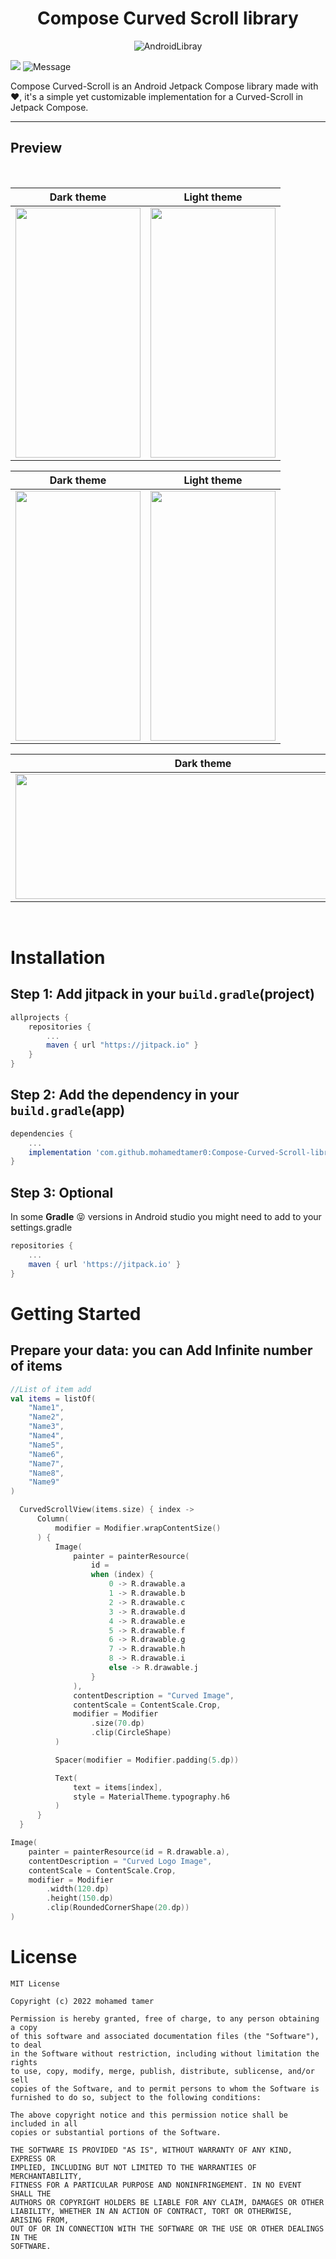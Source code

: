 <h1 align="center">
Compose Curved Scroll library
</h1>

<p align="center">
<img src="https://user-images.githubusercontent.com/51374446/152547954-7aae4c00-0e59-4b97-822a-9d1f3a2075d4.png" alt="AndroidLibray"/>
</p>

[![](https://jitpack.io/v/mohamedtamer0/Compose-Curved-Scroll-library.svg)](https://jitpack.io/#mohamedtamer0/Compose-Curved-Scroll-library)
![Message](https://img.shields.io/static/v1?label=Android&message=Library&color=green)


Compose Curved-Scroll is an Android Jetpack Compose library made with ❤️, it's a simple yet customizable implementation for a Curved-Scroll in Jetpack Compose.


---
## Preview
<div align="center">
<br/>

Dark theme            |  Light theme
:-------------------------:|:-------------------------:
<img src="https://user-images.githubusercontent.com/51374446/151676555-a5f18e98-b87a-4df7-81d1-0615a996eba5.gif" width="200" height="400" />  | <img src="https://user-images.githubusercontent.com/51374446/151676571-f2eb3c35-cf95-4737-94af-605847831ad7.gif" width="200" height="400" />


Dark theme            |  Light theme
:-------------------------:|:-------------------------:
<img src="https://user-images.githubusercontent.com/51374446/151675416-da75b202-63e4-43d1-9e90-8ad9674f7bf6.jpg" width="200" height="400" />  | <img src="https://user-images.githubusercontent.com/51374446/151675464-228e20bf-1449-48cd-a49d-09d0532fed9a.jpg" width="200" height="400" />

Dark theme            |  Light theme
:-------------------------:|:-------------------------:
<img src="https://user-images.githubusercontent.com/51374446/151675643-5f9c33a3-a755-4a34-a3ed-594d0ca73280.jpg" width="600" height="200" />  | <img src="https://user-images.githubusercontent.com/51374446/151675659-321fe50f-5a1d-40ba-b2a1-1c636749544a.jpg" width="600" height="200" />

</div>

<br/>


# Installation

## Step 1: Add jitpack in your `build.gradle`(project)
```groovy
allprojects {
    repositories {
        ...
        maven { url "https://jitpack.io" }
    }
}
```

## Step 2: Add the dependency in your `build.gradle`(app)

```groovy
dependencies {
    ...
    implementation 'com.github.mohamedtamer0:Compose-Curved-Scroll-library:1.0'
}
```

## Step 3: Optional
In some **Gradle** :stuck_out_tongue_closed_eyes: versions in Android studio you might need to add to your settings.gradle
```groovy
repositories {
    ...
    maven { url 'https://jitpack.io' }
}
```


# Getting Started

## Prepare your data: you can Add Infinite number of items 

```Kotlin
//List of item add
val items = listOf(
    "Name1",
    "Name2",
    "Name3",
    "Name4",
    "Name5",
    "Name6",
    "Name7",
    "Name8",
    "Name9"
)
```

```Kotlin
  CurvedScrollView(items.size) { index ->
      Column(
          modifier = Modifier.wrapContentSize()
      ) {
          Image(
              painter = painterResource(
                  id =
                  when (index) {
                      0 -> R.drawable.a
                      1 -> R.drawable.b
                      2 -> R.drawable.c
                      3 -> R.drawable.d
                      4 -> R.drawable.e
                      5 -> R.drawable.f
                      6 -> R.drawable.g
                      7 -> R.drawable.h
                      8 -> R.drawable.i
                      else -> R.drawable.j
                  }
              ),
              contentDescription = "Curved Image",
              contentScale = ContentScale.Crop,
              modifier = Modifier
                  .size(70.dp)
                  .clip(CircleShape)
          )

          Spacer(modifier = Modifier.padding(5.dp))

          Text(
              text = items[index],
              style = MaterialTheme.typography.h6
          )
      }
  }
```

```Kotlin
Image(
    painter = painterResource(id = R.drawable.a),
    contentDescription = "Curved Logo Image",
    contentScale = ContentScale.Crop,
    modifier = Modifier
        .width(120.dp)
        .height(150.dp)
        .clip(RoundedCornerShape(20.dp))
)
```



# License
```
MIT License

Copyright (c) 2022 mohamed tamer

Permission is hereby granted, free of charge, to any person obtaining a copy
of this software and associated documentation files (the "Software"), to deal
in the Software without restriction, including without limitation the rights
to use, copy, modify, merge, publish, distribute, sublicense, and/or sell
copies of the Software, and to permit persons to whom the Software is
furnished to do so, subject to the following conditions:

The above copyright notice and this permission notice shall be included in all
copies or substantial portions of the Software.

THE SOFTWARE IS PROVIDED "AS IS", WITHOUT WARRANTY OF ANY KIND, EXPRESS OR
IMPLIED, INCLUDING BUT NOT LIMITED TO THE WARRANTIES OF MERCHANTABILITY,
FITNESS FOR A PARTICULAR PURPOSE AND NONINFRINGEMENT. IN NO EVENT SHALL THE
AUTHORS OR COPYRIGHT HOLDERS BE LIABLE FOR ANY CLAIM, DAMAGES OR OTHER
LIABILITY, WHETHER IN AN ACTION OF CONTRACT, TORT OR OTHERWISE, ARISING FROM,
OUT OF OR IN CONNECTION WITH THE SOFTWARE OR THE USE OR OTHER DEALINGS IN THE
SOFTWARE.
```


